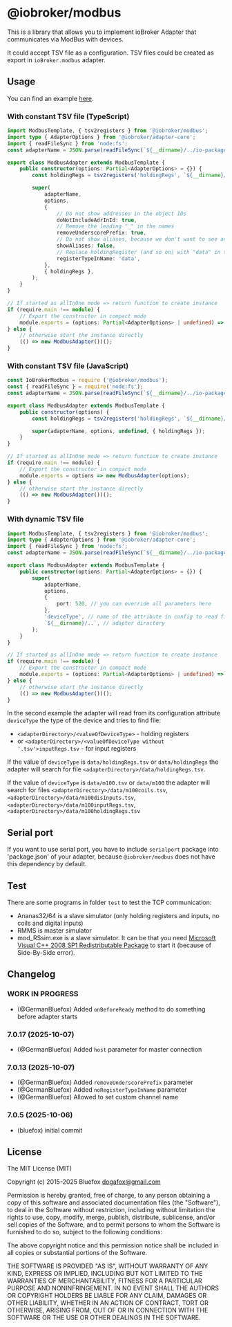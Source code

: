 # @iobroker/modbus

This is a library that allows you to implement ioBroker Adapter that communicates via ModBus with devices.

It could accept TSV file as a configuration. TSV files could be created as export in `ioBroker.modbus` adapter.

## Usage

You can find an example [here](https://github.com/ioBroker/ioBroker.modbus-solaredge).

### With constant TSV file (TypeScript)

```typescript
import ModbusTemplate, { tsv2registers } from '@iobroker/modbus';
import type { AdapterOptions } from '@iobroker/adapter-core';
import { readFileSync } from 'node:fs';
const adapterName = JSON.parse(readFileSync(`${__dirname}/../io-package.json`, 'utf8')).common.name;

export class ModbusAdapter extends ModbusTemplate {
    public constructor(options: Partial<AdapterOptions> = {}) {
        const holdingRegs = tsv2registers('holdingRegs', `${__dirname}/../data/holdingRegs.tsv`);

        super(
            adapterName,
            options,
            {
                // Do not show addresses in the object IDs
                doNotIncludeAdrInId: true,
                // Remove the leading "_" in the names
                removeUnderscorePrefix: true,
                // Do not show aliases, because we don't want to see addresses
                showAliases: false,
                // Replace holdingRegister (and so on) with "data" in the object names
                registerTypeInName: 'data',
            },
            { holdingRegs },
        );
    }
}

// If started as allInOne mode => return function to create instance
if (require.main !== module) {
    // Export the constructor in compact mode
    module.exports = (options: Partial<AdapterOptions> | undefined) => new ModbusAdapter(options);
} else {
    // otherwise start the instance directly
    (() => new ModbusAdapter())();
}
```

### With constant TSV file (JavaScript)

```javascript
const IoBrokerModbus = require ('@iobroker/modbus');
const { readFileSync } = require('node:fs');
const adapterName = JSON.parse(readFileSync(`${__dirname}/../io-package.json`, 'utf8')).common.name;

export class ModbusAdapter extends ModbusTemplate {
    public constructor(options) {
        const holdingRegs = tsv2registers('holdingRegs', `${__dirname}/../data/holdingRegs.tsv`);

        super(adapterName, options, undefined, { holdingRegs });
    }
}

// If started as allInOne mode => return function to create instance
if (require.main !== module) {
    // Export the constructor in compact mode
    module.exports = options => new ModbusAdapter(options);
} else {
    // otherwise start the instance directly
    (() => new ModbusAdapter())();
}
```

### With dynamic TSV file

```typescript
import ModbusTemplate, { tsv2registers } from '@iobroker/modbus';
import type { AdapterOptions } from '@iobroker/adapter-core';
import { readFileSync } from 'node:fs';
const adapterName = JSON.parse(readFileSync(`${__dirname}/../io-package.json`, 'utf8')).common.name;

export class ModbusAdapter extends ModbusTemplate {
    public constructor(options: Partial<AdapterOptions> = {}) {
        super(
            adapterName,
            options,
            {
                port: 520, // you can override all parameters here
            },
            'deviceType', // name of the attribute in config to read files from
            `${__dirname}/..`, // adapter diractory
        );
    }
}

// If started as allInOne mode => return function to create instance
if (require.main !== module) {
    // Export the constructor in compact mode
    module.exports = (options: Partial<AdapterOptions> | undefined) => new ModbusAdapter(options);
} else {
    // otherwise start the instance directly
    (() => new ModbusAdapter())();
}
```

In the second example the adapter will read from its configuration attribute `deviceType` the type of the device and tries to find file:

- `<adapterDirectory>/<valueOfDeviceType>` - holding registers
- or `<adapterDirectory>/<valueOfDeviceType without '.tsv'>inputRegs.tsv` - for input registers

If the value of `deviceType` is `data/holdingRegs.tsv` or `data/holdingRegs` the adapter will search for file `<adapterDirectory>/data/holdingRegs.tsv`.

If the value of `deviceType` is `data/m100.tsv` or `data/m100` the adapter will search for files `<adapterDirectory>/data/m100coils.tsv`, `<adapterDirectory>/data/m100disInputs.tsv`, `<adapterDirectory>/data/m100inputRegs.tsv`, `<adapterDirectory>/data/m100holdingRegs.tsv`

## Serial port

If you want to use serial port, you have to include `serialport` package into 'package.json' of your adapter, because `@iobroker/modbus` does not have this dependency by default.

## Test

There are some programs in folder `test` to test the TCP communication:

- Ananas32/64 is a slave simulator (only holding registers and inputs, no coils and digital inputs)
- RMMS is master simulator
- mod_RSsim.exe is a slave simulator. It can be that you need [Microsoft Visual C++ 2008 SP1 Redistributable Package](https://www.microsoft.com/en-us/download/details.aspx?id=5582) to start it (because of Side-By-Side error).

<!--
	### **WORK IN PROGRESS**
-->

## Changelog
### **WORK IN PROGRESS**

- (@GermanBluefox) Added `onBeforeReady` method to do something before adapter starts

### 7.0.17 (2025-10-07)

- (@GermanBluefox) Added `host` parameter for master connection

### 7.0.13 (2025-10-07)

- (@GermanBluefox) Added `removeUnderscorePrefix` parameter
- (@GermanBluefox) Added `noRegisterTypeInName` parameter
- (@GermanBluefox) Allowed to set custom channel name

### 7.0.5 (2025-10-06)

- (bluefox) initial commit

## License

The MIT License (MIT)

Copyright (c) 2015-2025 Bluefox <dogafox@gmail.com>

Permission is hereby granted, free of charge, to any person obtaining a copy
of this software and associated documentation files (the "Software"), to deal
in the Software without restriction, including without limitation the rights
to use, copy, modify, merge, publish, distribute, sublicense, and/or sell
copies of the Software, and to permit persons to whom the Software is
furnished to do so, subject to the following conditions:

The above copyright notice and this permission notice shall be included in
all copies or substantial portions of the Software.

THE SOFTWARE IS PROVIDED "AS IS", WITHOUT WARRANTY OF ANY KIND, EXPRESS OR
IMPLIED, INCLUDING BUT NOT LIMITED TO THE WARRANTIES OF MERCHANTABILITY,
FITNESS FOR A PARTICULAR PURPOSE AND NONINFRINGEMENT. IN NO EVENT SHALL THE
AUTHORS OR COPYRIGHT HOLDERS BE LIABLE FOR ANY CLAIM, DAMAGES OR OTHER
LIABILITY, WHETHER IN AN ACTION OF CONTRACT, TORT OR OTHERWISE, ARISING FROM,
OUT OF OR IN CONNECTION WITH THE SOFTWARE OR THE USE OR OTHER DEALINGS IN
THE SOFTWARE.
